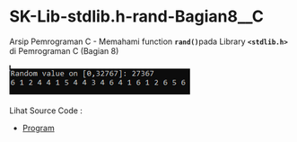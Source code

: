# SK-Lib-stdlib.h-rand-Bagian8__C
Arsip Pemrograman C - Memahami function <code><b>rand()</b></code>pada Library <code><b>&lt;stdlib.h></b></code> di Pemrograman C (Bagian 8)<br><br>
<img src="https://github.com/RizkyKhapidsyah/SK-Lib-stdlib.h-rand-Bagian8__C/blob/master/SK-Lib-stdlib.h-rand-Bagian8__C/x64/result/001.PNG"><br><br>
Lihat Source Code : <br>
- <a href="https://github.com/RizkyKhapidsyah/SK-Lib-stdlib.h-rand-Bagian8__C/blob/master/SK-Lib-stdlib.h-rand-Bagian8__C/Source.c">Program</a>
